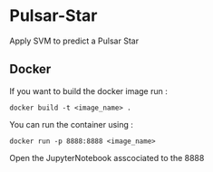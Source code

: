 # Pulsar-Star
Apply SVM to predict a Pulsar Star

## Docker
If you want to build the docker image run  : 

`docker build -t <image_name> .`


You can run the container using : 

`docker run -p 8888:8888 <image_name>`

Open the JupyterNotebook asscociated to the 8888 
